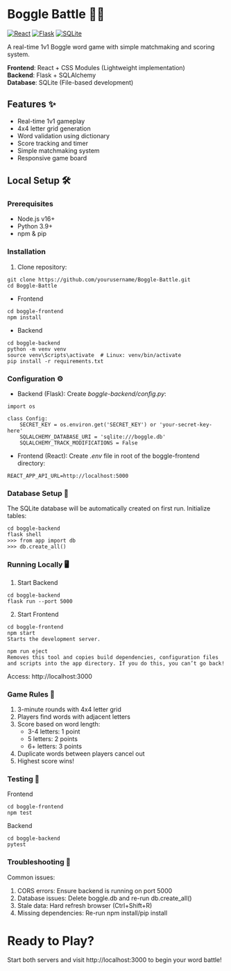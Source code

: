 # Boggle Battle 🎲🔠

[![React](https://img.shields.io/badge/React-20232A?style=for-the-badge&logo=react&logoColor=61DAFB)](https://reactjs.org/)
[![Flask](https://img.shields.io/badge/Flask-000000?style=for-the-badge&logo=flask&logoColor=white)](https://flask.palletsprojects.com/)
[![SQLite](https://img.shields.io/badge/SQLite-07405E?style=for-the-badge&logo=sqlite&logoColor=white)](https://www.sqlite.org/)

A real-time 1v1 Boggle word game with simple matchmaking and scoring system.

**Frontend**: React + CSS Modules (Lightweight implementation)  
**Backend**: Flask + SQLAlchemy  
**Database**: SQLite (File-based development)

## Features ✨
- Real-time 1v1 gameplay
- 4x4 letter grid generation
- Word validation using dictionary
- Score tracking and timer
- Simple matchmaking system
- Responsive game board

## Local Setup 🛠️

### Prerequisites
- Node.js v16+
- Python 3.9+
- npm & pip

### Installation
1. Clone repository:
```
git clone https://github.com/yourusername/Boggle-Battle.git
cd Boggle-Battle
```
- Frontend
```
cd boggle-frontend
npm install
```
- Backend
```
cd boggle-backend
python -m venv venv
source venv\Scripts\activate  # Linux: venv/bin/activate
pip install -r requirements.txt
```

### Configuration ⚙️
- Backend (Flask): 
Create *boggle-backend/config.py*:
```
import os

class Config:
    SECRET_KEY = os.environ.get('SECRET_KEY') or 'your-secret-key-here'
    SQLALCHEMY_DATABASE_URI = 'sqlite:///boggle.db'
    SQLALCHEMY_TRACK_MODIFICATIONS = False
```
- Frontend (React): 
Create *.env* file in root of the boggle-frontend directory:
```
REACT_APP_API_URL=http://localhost:5000
```
### Database Setup 💾
The SQLite database will be automatically created on first run. Initialize tables:
```
cd boggle-backend
flask shell
>>> from app import db
>>> db.create_all()
```

### Running Locally 🖥️
1. Start Backend
```
cd boggle-backend
flask run --port 5000
```
2. Start Frontend
```
cd boggle-frontend
npm start
Starts the development server.

npm run eject
Removes this tool and copies build dependencies, configuration files
and scripts into the app directory. If you do this, you can’t go back!
```
Access: http://localhost:3000

### Game Rules 📜
1. 3-minute rounds with 4x4 letter grid
2. Players find words with adjacent letters
3. Score based on word length:
      - 3-4 letters: 1 point
      - 5 letters: 2 points
      - 6+ letters: 3 points
4. Duplicate words between players cancel out
5. Highest score wins!

### Testing 🧪
Frontend
```
cd boggle-frontend
npm test
```
Backend
```
cd boggle-backend
pytest
```

### Troubleshooting 🔧
Common issues:
1. CORS errors: Ensure backend is running on port 5000
2. Database issues: Delete boggle.db and re-run db.create_all()
3. Stale data: Hard refresh browser (Ctrl+Shift+R)
4. Missing dependencies: Re-run npm install/pip install

# Ready to Play?
Start both servers and visit http://localhost:3000 to begin your word battle!
